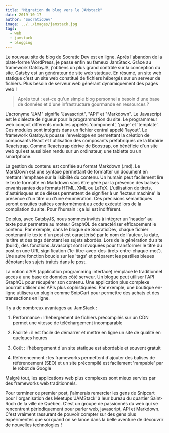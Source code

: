 ```yaml
---
title: "Migration du blog vers le JAMstack"
date: 2019-10-17
author: "SocraticDev"
image: ../../images/jamstack.jpg
tags:
  - web
  - jamstack
  - blogging
---
```


Le nouveau site de blog de Socratic Dev est en ligne. Après l'abandon de la plate-forme WordPress, je passe enfin au fameux JamStack. Grâce au framework GatsbyJS, j'obtiens un plus grand contrôle sur la conception du site. Gatsby est un générateur de site web statique. En résumé, un site web statique c'est un site web constitué de fichiers hébergés sur un serveur de fichiers. Plus besoin de serveur web générant dynamiquement des pages web !

>Après tout :  est-ce qu'un simple blog personnel a besoin d'une base de données et d'une infrastructure gourmande en ressources ?

L'acronyme "JAM" signifie "Javascript", "API" et "Markdown". Le Javascript est le dialecte de rigueur pour la programmation du site. Le programmeur web conçoit différents modules appelés 'component', 'page' et 'template'. Ces modules sont intégrés dans un fichier central appelé 'layout'. Le framework GatsbyJs pousse l'enveloppe en permettant la création de composants React et l'utilisation des composants préfabriqués de la librairie Reactstrap. Comme Reactstrap dérive de Boostrap, on bénéficie d'un site web qui est aussi bien rendu sur un ordinateur, une tablette ou un smartphone.

La gestion du contenu est confiée au format Markdown (.md). Le MarkDown est une syntaxe permettant de formatter un document en mettant l'emphase sur la lisibilité du contenu. Un humain peut facilement lire le texte formatté en Markdown sans être gêné par la présence des balises envahissantes des formats HTML, XML ou LaTeX. L'utilisation de tirets, d'astérisques et de dièses permettent de signifier à un 'lecteur machine' la présence d'un titre ou d'une énumération. Ces précisions sémantiques seront ensuites traitées conformément au code exécuté lors de la compilation du site. Pour l'humain : ça lui est indifférent. 

De plus, avec GatsbyJS, nous sommes invités à intégrer un 'header' au texte  pour permettre au moteur GraphQL de caractériser efficacement le contenu. Par exemple, dans le blogue de SocraticDev, chaque fichier contenant le texte d'un post est caractérisé par le nom de l'auteur, la date, le titre et des tags dénotant les sujets abordés. Lors de la génération du site (build), des fonctions Javascript sont invoquées pour transformer le titre du post en une URL signification ('le-titre-avec-des-tirets-entre-chaque-mot'). Une autre fonction boucle sur les 'tags' et préparent les pastilles bleues dénotant les sujets traités dans le post.

La notion d'API (application programming interface) remplace le traditionnel accès à une base de données côté serveur. Un blogue peut utiliser l'API GraphQL pour récupérer son contenu. Une application plus complexe pourrait utiliser des APIs plus sophistiquées. Par exemple, une boutique en-ligne utilisera un plugin comme SnipCart pour permettre des achats et des transactions en ligne.

Il y a de nombreux avantages au JamStack :

1. Performance : l'hébergement de fichiers précompilés sur un CDN permet une vitesse de téléchargement incomparable

2. Facilité : il est facile de démarrer et mettre en ligne un site de qualité  en quelques heures

3. Coût : l'hébergement d'un site statique est abordable et souvent gratuit

4. Référencement : les frameworks permettent d'ajouter des balises de référencement (SEO) et un site précompilé est facilement 'rampable' par le robot de Google

Malgré tout, les applications web plus complexes sont mieux servies par des frameworks web traditionnels.

Pour terminer ce premier post, j'aimerais remercier les gens de Snipcart pour l'organisation des Meetups 'JAMStack' à leur bureau du quartier Saint-Roch de la ville de Québec. C'est un groupe de passionnés du  web qui se rencontrent périodiquement pour parler web, javascript, API et Markdown. C'est vraiment rassurant de pouvoir compter sur des gens plus expérimentés que soi quand on se lance dans la belle aventure de découvrir de nouvelles technologies !
